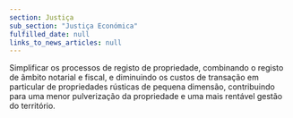 ```yaml
---
section: Justiça
sub_section: "Justiça Económica"
fulfilled_date: null
links_to_news_articles: null
---
```


Simplificar os processos de registo de propriedade, combinando o registo de âmbito notarial e fiscal, e diminuindo os custos de transação em particular de propriedades rústicas de pequena dimensão, contribuindo para uma menor pulverização da propriedade e uma mais rentável gestão do território.